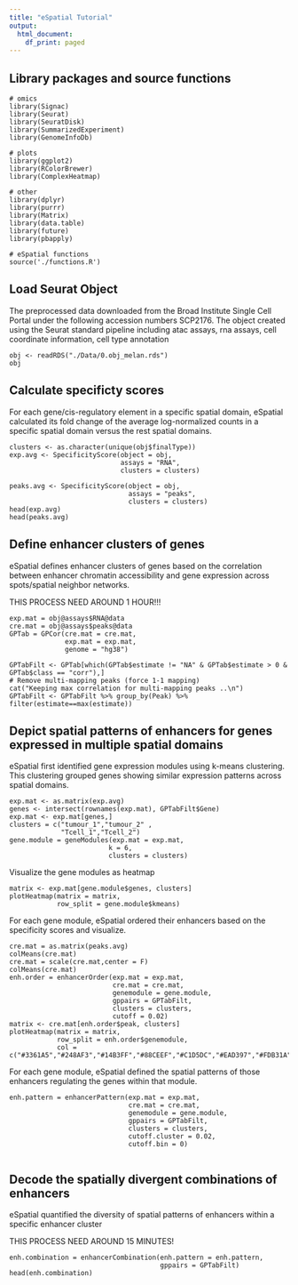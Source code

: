 ```yaml
---
title: "eSpatial Tutorial"
output:
  html_document:
    df_print: paged
---
```


## Library packages and source functions

```{r}
# omics
library(Signac)
library(Seurat)
library(SeuratDisk)
library(SummarizedExperiment)
library(GenomeInfoDb)

# plots
library(ggplot2)
library(RColorBrewer)
library(ComplexHeatmap)

# other
library(dplyr)
library(purrr)
library(Matrix)
library(data.table)
library(future)
library(pbapply)

# eSpatial functions
source('./functions.R')
```

## Load Seurat Object
The preprocessed data downloaded from the Broad Institute Single Cell Portal under the following accession numbers SCP2176. The object created using the Seurat standard pipeline including atac assays, rna assays, cell coordinate information, cell type annotation

```{r}
obj <- readRDS("./Data/0.obj_melan.rds")
obj
```
## Calculate  specificty scores
For each gene/cis-regulatory element in a specific spatial domain, eSpatial calculated its fold change of the average log-normalized counts in a specific spatial domain versus the rest spatial domains.

```{r}
clusters <- as.character(unique(obj$finalType))
exp.avg <- SpecificityScore(object = obj,
                            assays = "RNA",
                            clusters = clusters)

peaks.avg <- SpecificityScore(object = obj,
                              assays = "peaks",
                              clusters = clusters)
head(exp.avg)
head(peaks.avg)                            
```

## Define enhancer clusters of genes
eSpatial defines enhancer clusters of genes based on the correlation between enhancer chromatin accessibility and gene expression across spots/spatial neighbor networks.

THIS PROCESS NEED AROUND 1 HOUR!!!

```{r}
exp.mat = obj@assays$RNA@data
cre.mat = obj@assays$peaks@data
GPTab = GPCor(cre.mat = cre.mat,
              exp.mat = exp.mat,
              genome = "hg38")
```

```{r}
GPTabFilt <- GPTab[which(GPTab$estimate != "NA" & GPTab$estimate > 0 & GPTab$class == "corr"),]
# Remove multi-mapping peaks (force 1-1 mapping)
cat("Keeping max correlation for multi-mapping peaks ..\n")
GPTabFilt <- GPTabFilt %>% group_by(Peak) %>% filter(estimate==max(estimate))

```
##  Depict spatial patterns of enhancers for genes expressed in multiple spatial domains
eSpatial first identified gene expression modules using k-means clustering. This clustering grouped genes showing similar expression patterns across spatial domains.

```{r}
exp.mat <- as.matrix(exp.avg)
genes <- intersect(rownames(exp.mat), GPTabFilt$Gene)
exp.mat <- exp.mat[genes,]
clusters = c("tumour_1","tumour_2" ,
             "Tcell_1","Tcell_2")
gene.module = geneModules(exp.mat = exp.mat,
                         k = 6,
                         clusters = clusters)
```
Visualize the gene modules as heatmap

```{r}
matrix <- exp.mat[gene.module$genes, clusters]
plotHeatmap(matrix = matrix,
            row_split = gene.module$kmeans)
```

For each gene module, eSpatial ordered their enhancers based on the specificity scores and visualize.

```{r}
cre.mat = as.matrix(peaks.avg)
colMeans(cre.mat)
cre.mat = scale(cre.mat,center = F)
colMeans(cre.mat)
enh.order = enhancerOrder(exp.mat = exp.mat,
                          cre.mat = cre.mat,
                          genemodule = gene.module,
                          gppairs = GPTabFilt,
                          clusters = clusters,
                          cutoff = 0.02)
matrix <- cre.mat[enh.order$peak, clusters]
plotHeatmap(matrix = matrix,
            row_split = enh.order$genemodule,
            col = c("#3361A5","#248AF3","#14B3FF","#88CEEF","#C1D5DC","#EAD397","#FDB31A","#E42A2A","#A31D1D"))            
```

For each gene module, eSpatial defined the spatial patterns of those enhancers regulating the genes within that module.
```{r}
enh.pattern = enhancerPattern(exp.mat = exp.mat,
                              cre.mat = cre.mat,
                              genemodule = gene.module,
                              gppairs = GPTabFilt,
                              clusters = clusters,
                              cutoff.cluster = 0.02,
                              cutoff.bin = 0)


```
##  Decode the spatially divergent combinations of enhancers
eSpatial quantified the diversity of spatial patterns of enhancers within a specific enhancer cluster

THIS PROCESS NEED AROUND 15 MINUTES!
```{r}
enh.combination = enhancerCombination(enh.pattern = enh.pattern,
                                      gppairs = GPTabFilt)
head(enh.combination)
```

